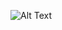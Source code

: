 ![Alt Text]([https://media.giphy.com/media/vFKqnCdLPNOKc/giphy.gif](https://media1.giphy.com/media/v1.Y2lkPTc5MGI3NjExcXlmd2Fxd2poODJocWhibXE3NnNuNHBycHZncWE0dHhqZHMzNzZoZSZlcD12MV9pbnRlcm5hbF9naWZfYnlfaWQmY3Q9Zw/cVg5E1OywU08bn5uy7/giphy.gif)https://media1.giphy.com/media/v1.Y2lkPTc5MGI3NjExcXlmd2Fxd2poODJocWhibXE3NnNuNHBycHZncWE0dHhqZHMzNzZoZSZlcD12MV9pbnRlcm5hbF9naWZfYnlfaWQmY3Q9Zw/cVg5E1OywU08bn5uy7/giphy.gif)

